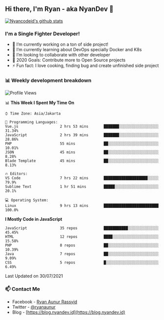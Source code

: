 ## Hi there, I'm Ryan - aka NyanDev 👋

[![Nyancodeid's github stats](https://github-readme-stats.vercel.app/api?username=nyancodeid)](https://github.com/nyancodeid/nyancodeid)

### I'm a Single Fighter Developer!
- 🔭 I’m currently working on a ton of side project!
- 🌱 I’m currently learning about DevOps specially Docker and K8s
- 👯 I’m looking to collaborate with other developer
- 🥅 2020 Goals: Contribute more to Open Source projects
- ⚡ Fun fact: I love cooking, finding bug and create unfinished side project 

### 📊 Weekly development breakdown

<!--START_SECTION:waka-->
![Profile Views](http://img.shields.io/badge/Profile%20Views-7-blue)

📊 **This Week I Spent My Time On** 

```text
⌚︎ Time Zone: Asia/Jakarta

💬 Programming Languages: 
Vue.js                   2 hrs 53 mins       ███████░░░░░░░░░░░░░░░░░░   31.34% 
JavaScript               2 hrs 39 mins       ███████░░░░░░░░░░░░░░░░░░   28.86% 
PHP                      55 mins             ██░░░░░░░░░░░░░░░░░░░░░░░   10.01% 
JSON                     45 mins             ██░░░░░░░░░░░░░░░░░░░░░░░   8.28% 
Blade Template           45 mins             ██░░░░░░░░░░░░░░░░░░░░░░░   8.13%

🔥 Editors: 
VS Code                  7 hrs 22 mins       ████████████████████░░░░░   79.9% 
Sublime Text             1 hr 51 mins        █████░░░░░░░░░░░░░░░░░░░░   20.1%

💻 Operating System: 
Linux                    9 hrs 13 mins       █████████████████████████   100.0%

```

**I Mostly Code in JavaScript** 

```text
JavaScript               35 repos            ███████████░░░░░░░░░░░░░░   45.45% 
HTML                     12 repos            ████░░░░░░░░░░░░░░░░░░░░░   15.58% 
PHP                      8 repos             ██░░░░░░░░░░░░░░░░░░░░░░░   10.39% 
Java                     7 repos             ██░░░░░░░░░░░░░░░░░░░░░░░   9.09% 
CSS                      5 repos             █░░░░░░░░░░░░░░░░░░░░░░░░   6.49%

```



 Last Updated on 30/07/2021
<!--END_SECTION:waka-->

### 📫 Contact Me
- Facebook - [Ryan Aunur Rassyid](https://facebook.com/ryan.hac)
- Twitter - [@ryanaunur](https://twitter.com/ryanaunur)
- Blog - [https://blog.nyandev.id](https://blog.nyandev.id)
